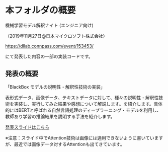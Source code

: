 
# 本フォルダの概要
機械学習モデル解釈ナイト (エンジニア向け)

（2019年11月27日@日本マイクロソフト株式会社）

https://dllab.connpass.com/event/153453/


にて発表した内容の一部の実装コードです。


## 発表の概要

「BlackBox モデルの説明性・解釈性技術の実装」

表形式データ、画像データ、テキストデータに対して、種々の説明性・解釈性技術を実装し、実行してみた結果や感想について解説します。を紹介します。具体的にはBERTと呼ばれる自然言語処理のディープラーニング・モデルを利用し、教師あり学習の推論結果を説明する手法を紹介します。

[発表スライドはこちら](https://www.slideshare.net/DeepLearningLab/blackbox-198324328)

※注意：スライド中でAttention技術は画像には適用できないように書いていますが、最近では画像データ対するAttentionも出てきています。



